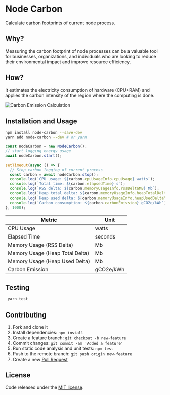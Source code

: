 # Node Carbon

Calculate carbon footprints of current node process.

## Why?

Measuring the carbon footprint of node processes can be a valuable tool for businesses, organizations, and individuals who are looking to reduce their environmental impact and improve resource efficiency.

## How?

It estimates the electricity consumption of hardware (CPU+RAM) and applies the carbon intensity of the region where the computing is done.

![Carbon Emission Calculation](https://raw.githubusercontent.com/sumn2u/node-carbon/main/images/carbon_emission.png)

## Installation and Usage

```bash
npm install node-carbon --save-dev
yarn add node-carbon --dev # or yarn
```

```js
const nodeCarbon = new NodeCarbon();
// start logging energy usage
await nodeCarbon.start();

setTimeout(async () => {
  // Stop carbon logging of current process
  const carbon = await nodeCarbon.stop();
  console.log(`CPU usage: ${carbon.cpuUsageInfo.cpuUsage} watts`);
  console.log(`Total time: ${carbon.elapsedTime} s`);
  console.log(`RSS delta: ${carbon.memoryUsageInfo.rssDeltaMB} Mb`);
  console.log(`Heap total delta: ${carbon.memoryUsageInfo.heapTotalDeltaMB} Mb`);
  console.log(`Heap used delta: ${carbon.memoryUsageInfo.heapUsedDeltaMB} Mb`);
  console.log(`Carbon consumption: ${carbon.carbonEmission} gCO2e/kWh`);
}, 1000);
```

| Metric                                   | Unit         |
| ---------------------------------------- | ------------ |
| CPU Usage                                | watts        |
| Elapsed Time                             | seconds      |
| Memory Usage (RSS Delta)                  | Mb           |
| Memory Usage (Heap Total Delta)           | Mb           |
| Memory Usage (Heap Used Delta)            | Mb           |
| Carbon Emission                          | gCO2e/kWh    |


## Testing

```bash
 yarn test
```

## Contributing

1. Fork and clone it
1. Install dependencies: `npm install`
1. Create a feature branch: `git checkout -b new-feature`
1. Commit changes: `git commit -am 'Added a feature'`
1. Run static code analysis and unit tests: `npm test`
1. Push to the remote branch: `git push origin new-feature`
1. Create a new [Pull Request](https://github.com/sumn2u/node-carbon/pull/new/main)

## License

Code released under the [MIT license](./LICENSE).
